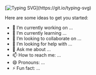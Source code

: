 [![Typing SVG](https://readme-typing-svg.demolab.com?font=Fira+Code&size=25&pause=1000&color=10F74B&background=FFFFFF00&vCenter=true&width=435&lines=Welcome+To+My+Github!;Have+A+Look+Around.)](https://git.io/typing-svg)

Here are some ideas to get you started:

- 🔭 I’m currently working on ...
- 🌱 I’m currently learning ...
- 👯 I’m looking to collaborate on ...
- 🤔 I’m looking for help with ...
- 💬 Ask me about ...
- 📫 How to reach me: ...
- 😄 Pronouns: ...
- ⚡ Fun fact: ...


